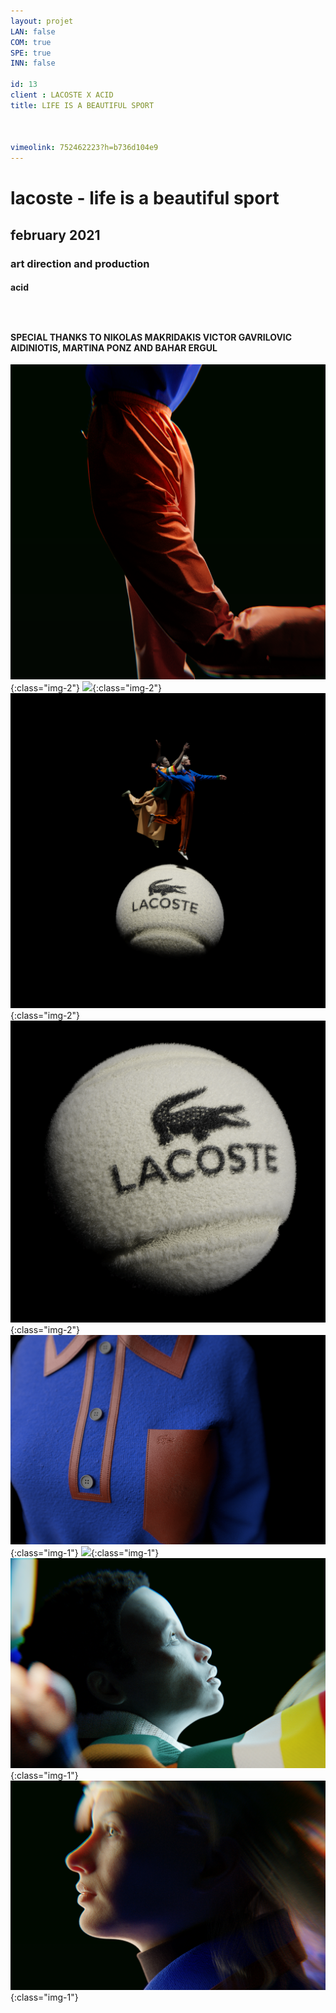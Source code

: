 ```yaml
---
layout: projet
LAN: false  
COM: true
SPE: true
INN: false

id: 13
client : LACOSTE X ACID
title: LIFE IS A BEAUTIFUL SPORT



vimeolink: 752462223?h=b736d104e9
---
```


# lacoste - life is a beautiful sport 
## february 2021 
### art direction and production 
#### acid 
### &nbsp;
#### SPECIAL THANKS TO NIKOLAS MAKRIDAKIS VICTOR GAVRILOVIC AIDINIOTIS, MARTINA PONZ AND BAHAR ERGUL


![](/assets/projets/LIFE_1.png){:class="img-2"}
![](/assets/projets/LIFE_2.png){:class="img-2"}
![](/assets/projets/LIFE_3.png){:class="img-2"}
![](/assets/projets/LIFE_4.png){:class="img-2"}
![](/assets/projets/LIFE_5.png){:class="img-1"}
![](/assets/projets/LIFE_6.jpg){:class="img-1"}
![](/assets/projets/LIFE_7.png){:class="img-1"}
![](/assets/projets/LIFE_8.png){:class="img-1"}

